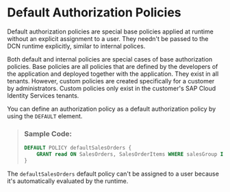 <!-- loiod84225b0732f4ad9a9fee588ecdf5583 -->

# Default Authorization Policies

Default authorization policies are special base policies applied at runtime without an explicit assignment to a user. They needn't be passed to the DCN runtime explicitly, similar to internal polices.



Both default and internal policies are special cases of base authorization policies. Base policies are all policies that are defined by the developers of the application and deployed together with the application. They exist in all tenants. However, custom policies are created specifically for a customer by administrators. Custom policies only exist in the customer's SAP Cloud Identity Services tenants.

You can define an authorization policy as a default authorization policy by using the `DEFAULT` element.

> ### Sample Code:  
> ```sql
> DEFAULT POLICY defaultSalesOrders {
>     GRANT read ON SalesOrders, SalesOrderItems WHERE salesGroup IN $user.groups
> }
> ```

The `defaultSalesOrders` default policy can't be assigned to a user because it's automatically evaluated by the runtime.

